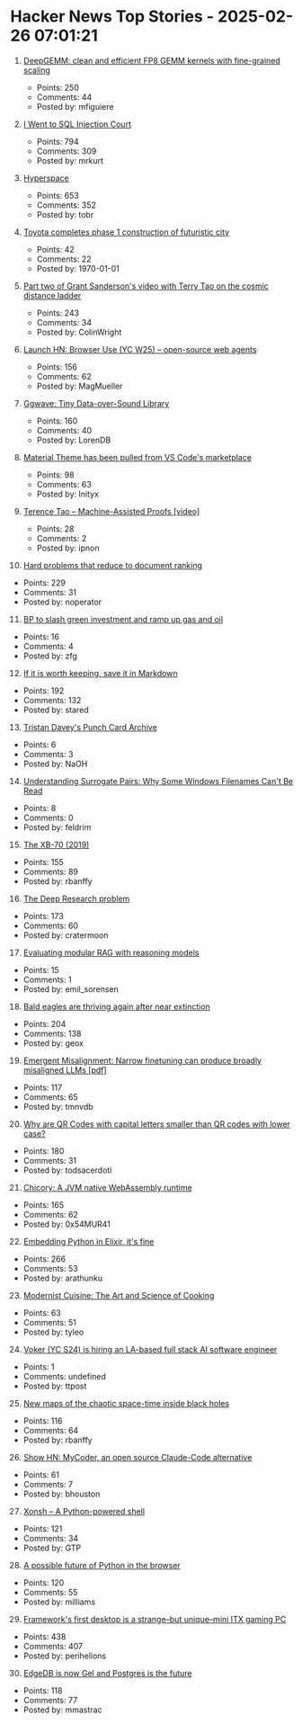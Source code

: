 # Hacker News Top Stories - 2025-02-26 07:01:21

1. [DeepGEMM: clean and efficient FP8 GEMM kernels with fine-grained scaling](https://github.com/deepseek-ai/DeepGEMM)
   - Points: 250
   - Comments: 44
   - Posted by: mfiguiere

2. [I Went to SQL Injection Court](https://sockpuppet.org/blog/2025/02/09/fixing-illinois-foia/)
   - Points: 794
   - Comments: 309
   - Posted by: mrkurt

3. [Hyperspace](https://hypercritical.co/2025/02/25/hyperspace)
   - Points: 653
   - Comments: 352
   - Posted by: tobr

4. [Toyota completes phase 1 construction of futuristic city](https://www3.nhk.or.jp/nhkworld/en/news/20250225_B03/)
   - Points: 42
   - Comments: 22
   - Posted by: 1970-01-01

5. [Part two of Grant Sanderson's video with Terry Tao on the cosmic distance ladder](https://mathstodon.xyz/@tao/114054291471216181)
   - Points: 243
   - Comments: 34
   - Posted by: ColinWright

6. [Launch HN: Browser Use (YC W25) – open-source web agents](https://github.com/browser-use/browser-use)
   - Points: 156
   - Comments: 62
   - Posted by: MagMueller

7. [Ggwave: Tiny Data-over-Sound Library](https://github.com/ggerganov/ggwave)
   - Points: 160
   - Comments: 40
   - Posted by: LorenDB

8. [Material Theme has been pulled from VS Code's marketplace](https://github.com/material-theme/vsc-material-theme/discussions/1313)
   - Points: 98
   - Comments: 63
   - Posted by: Inityx

9. [Terence Tao – Machine-Assisted Proofs [video]](https://www.youtube.com/watch?v=5ZIIGLiQWNM)
   - Points: 28
   - Comments: 2
   - Posted by: ipnon

10. [Hard problems that reduce to document ranking](https://noperator.dev/posts/document-ranking-for-complex-problems/)
   - Points: 229
   - Comments: 31
   - Posted by: noperator

11. [BP to slash green investment and ramp up gas and oil](https://www.bbc.com/news/articles/c3374ekd11po)
   - Points: 16
   - Comments: 4
   - Posted by: zfg

12. [If it is worth keeping, save it in Markdown](https://p.migdal.pl/blog/2025/02/markdown-saves/)
   - Points: 192
   - Comments: 132
   - Posted by: stared

13. [Tristan Davey's Punch Card Archive](https://punchcards.tristandavey.com/)
   - Points: 6
   - Comments: 3
   - Posted by: NaOH

14. [Understanding Surrogate Pairs: Why Some Windows Filenames Can't Be Read](https://zaferbalkan.com/surrogates/)
   - Points: 8
   - Comments: 0
   - Posted by: feldrim

15. [The XB-70 (2019)](http://codex99.com/photography/the-xb70.html)
   - Points: 155
   - Comments: 89
   - Posted by: rbanffy

16. [The Deep Research problem](https://www.ben-evans.com/benedictevans/2025/2/17/the-deep-research-problem)
   - Points: 173
   - Comments: 60
   - Posted by: cratermoon

17. [Evaluating modular RAG with reasoning models](https://www.kapa.ai/blog/evaluating-modular-rag-with-reasoning-models)
   - Points: 15
   - Comments: 1
   - Posted by: emil_sorensen

18. [Bald eagles are thriving again after near extinction](https://www.newsweek.com/bald-eagles-back-brink-extinction-2025097)
   - Points: 204
   - Comments: 138
   - Posted by: geox

19. [Emergent Misalignment: Narrow finetuning can produce broadly misaligned LLMs [pdf]](https://martins1612.github.io/emergent_misalignment_betley.pdf)
   - Points: 117
   - Comments: 65
   - Posted by: tmnvdb

20. [Why are QR Codes with capital letters smaller than QR codes with lower case?](https://shkspr.mobi/blog/2025/02/why-are-qr-codes-with-capital-letters-smaller-than-qr-codes-with-lower-case-letters/)
   - Points: 180
   - Comments: 31
   - Posted by: todsacerdoti

21. [Chicory: A JVM native WebAssembly runtime](https://chicory.dev/)
   - Points: 165
   - Comments: 62
   - Posted by: 0x54MUR41

22. [Embedding Python in Elixir, it's fine](https://dashbit.co/blog/running-python-in-elixir-its-fine)
   - Points: 266
   - Comments: 53
   - Posted by: arathunku

23. [Modernist Cuisine: The Art and Science of Cooking](https://modernistcuisine.com/books/modernist-cuisine/)
   - Points: 63
   - Comments: 51
   - Posted by: tyleo

24. [Voker (YC S24) is hiring an LA-based full stack AI software engineer](https://www.linkedin.com/jobs/view/4165715593)
   - Points: 1
   - Comments: undefined
   - Posted by: ttpost

25. [New maps of the chaotic space-time inside black holes](https://www.quantamagazine.org/new-maps-of-the-bizarre-chaotic-space-time-inside-black-holes-20250224/)
   - Points: 116
   - Comments: 64
   - Posted by: rbanffy

26. [Show HN: MyCoder, an open source Claude-Code alternative](https://github.com/drivecore/mycoder)
   - Points: 61
   - Comments: 7
   - Posted by: bhouston

27. [Xonsh – A Python-powered shell](https://xon.sh/)
   - Points: 121
   - Comments: 34
   - Posted by: GTP

28. [A possible future of Python in the browser](https://lukasz.langa.pl/f37aa97a-9ea3-4aeb-b6a0-9daeea5a7505/)
   - Points: 120
   - Comments: 55
   - Posted by: milliams

29. [Framework's first desktop is a strange–but unique–mini ITX gaming PC](https://arstechnica.com/gadgets/2025/02/framework-known-for-upgradable-laptops-intros-not-particularly-upgradable-desktop/)
   - Points: 438
   - Comments: 407
   - Posted by: perihelions

30. [EdgeDB is now Gel and Postgres is the future](https://www.geldata.com/blog/edgedb-is-now-gel-and-postgres-is-the-future)
   - Points: 118
   - Comments: 77
   - Posted by: mmastrac

